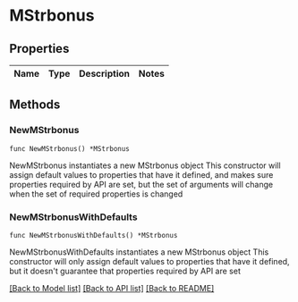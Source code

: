 # MStrbonus

## Properties

Name | Type | Description | Notes
------------ | ------------- | ------------- | -------------

## Methods

### NewMStrbonus

`func NewMStrbonus() *MStrbonus`

NewMStrbonus instantiates a new MStrbonus object
This constructor will assign default values to properties that have it defined,
and makes sure properties required by API are set, but the set of arguments
will change when the set of required properties is changed

### NewMStrbonusWithDefaults

`func NewMStrbonusWithDefaults() *MStrbonus`

NewMStrbonusWithDefaults instantiates a new MStrbonus object
This constructor will only assign default values to properties that have it defined,
but it doesn't guarantee that properties required by API are set


[[Back to Model list]](../README.md#documentation-for-models) [[Back to API list]](../README.md#documentation-for-api-endpoints) [[Back to README]](../README.md)


